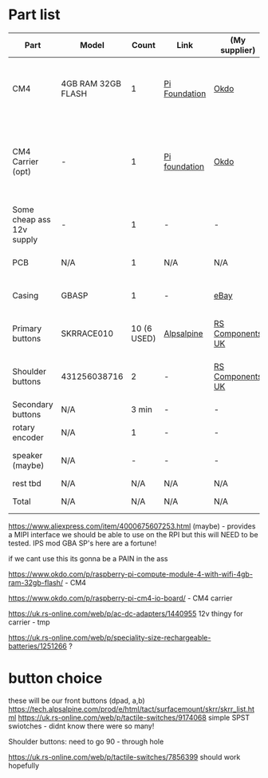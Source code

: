 # Part list

|Part               |Model              |Count     |Link      |(My supplier)      |Comment                          |Cost      |
|-------------------|-------------------|----------|----------|-------------------|---------------------------------|----------|
|CM4                |4GB RAM 32GB FLASH | 1        | [Pi Foundation](https://www.raspberrypi.org/products/compute-module-4/?variant=raspberry-pi-cm4001000) | [Okdo](https://www.okdo.com/p/raspberry-pi-compute-module-4-with-wifi-4gb-ram-32gb-flash/) | Customisable - may need modifications if you intend on the Lite variant. | £46.95 |
|CM4 Carrier (opt)  | -                 | 1        | [Pi foundation](https://www.raspberrypi.org/products/compute-module-4-io-board/) | [Okdo](https://www.okdo.com/p/raspberry-pi-cm4-io-board/) | Optional - will bne needed for flashing however (might change but probably not) | £30.34 |
|Some cheap ass 12v supply | -          | 1        | -        | -                 | for carrier | - |
|PCB                | N/A               | 1        | N/A      | N/A               | probably jlcpcb they seem nice  | N/A      |
|Casing             | GBASP             | 1        | -        | [eBay](https://www.ebay.co.uk/itm/274828716016?hash=item3ffd1167f0:g:0NMAAOSwgR9gwiny) | bought from ebay for time saving | £13.99 |
|Primary buttons    | SKRRACE010        | 10 (6 USED) | [Alpsalpine](https://tech.alpsalpine.com/prod/e/html/tact/surfacemount/skrr/skrr_list.html) | [RS Components UK](https://uk.rs-online.com/web/p/tactile-switches/9174068) | seem good | £0.478 (£4.78 total for all 10) |
| Shoulder buttons  | 431256038716      | 2        | -        | [RS Components UK](https://uk.rs-online.com/web/p/tactile-switches/7856399) | not sure on this one - change later maybe | £1.04 (£2.08 total) |
| Secondary buttons | N/A               | 3 min    | -        | -                 | not sure | N//A |
| rotary encoder    | N/A               | 1        | -        | -                 | needs further research | N/A |
| speaker (maybe)   | N/A               | -        | -        | -                 | might just leave open output | N/A |
| rest tbd          | N/A               | N/A      | N/A      | N/A               | N/A | N/A | 
| Total         | N/A               | N/A      | N/A      | N/A               | N/A | BIG NUMBER | 

https://www.aliexpress.com/item/4000675607253.html (maybe) - provides a MIPI interface we should be able to use on the RPI but this will NEED to be tested. IPS mod GBA SP's here are a fortune!

if we cant use this its gonna be a PAIN in the ass

https://www.okdo.com/p/raspberry-pi-compute-module-4-with-wifi-4gb-ram-32gb-flash/ - CM4

https://www.okdo.com/p/raspberry-pi-cm4-io-board/ - CM4 carrier 


https://uk.rs-online.com/web/p/ac-dc-adapters/1440955 12v thingy for carrier - tmp

https://uk.rs-online.com/web/p/speciality-size-rechargeable-batteries/1251266
?




# button choice


these will be our front buttons (dpad, a,b)
https://tech.alpsalpine.com/prod/e/html/tact/surfacemount/skrr/skrr_list.html
https://uk.rs-online.com/web/p/tactile-switches/9174068
simple SPST swiotches - didnt know there were so many!



Shoulder buttons:
need to go 90 - through hole 

https://uk.rs-online.com/web/p/tactile-switches/7856399
should work hopefully